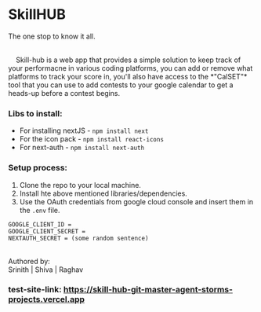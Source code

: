 # SkillHUB
The one stop to know it all.

<br>
&nbsp;&nbsp;&nbsp; Skill-hub is a web app that provides a simple solution to keep track of your performacne in various coding platforms, you can add or remove what platforms to track your score in, you'll also have access to the *"CalSET"* tool that you can use to add contests to your google calendar to get a heads-up before a contest begins.<br>

### Libs to install: <br>
- For installing nextJS - `npm install next`
- For the icon pack     - `npm install react-icons`
- For next-auth         - `npm install next-auth`


### Setup process:
1. Clone the repo to your local machine.<br>
2. Install hte above mentioned libraries/dependencies.<br>
3. Use the OAuth credentials from google cloud console and insert them in the `.env` file.<br>
```
GOOGLE_CLIENT_ID = 
GOOGLE_CLIENT_SECRET = 
NEXTAUTH_SECRET = (some random sentence)
```

<br>
Authored by:
<br>
Srinith | Shiva | Raghav

### test-site-link: https://skill-hub-git-master-agent-storms-projects.vercel.app

